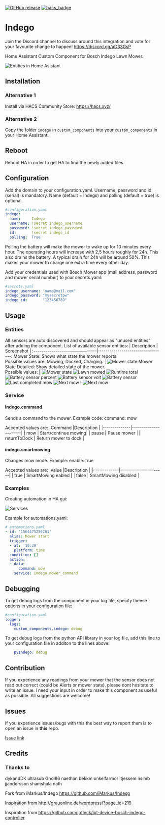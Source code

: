 [![GitHub release](https://img.shields.io/github/release/jm-73/Indego.svg)](https://GitHub.com/jm-73/Indego/releases/) [![hacs_badge](https://img.shields.io/badge/HACS-Default-orange.svg)](https://github.com/custom-components/hacs)

# Indego
Join the Discord channel to discuss around this integration and vote for your favourite change to happen!
https://discord.gg/aD33GsP

Home Assistant Custom Component for Bosch Indego Lawn Mower.

![Entities in Home Asistant](/doc/0-Sensors.png)

## Installation

### Alternative 1
Install via HACS Community Store: https://hacs.xyz/
### Alternative 2
Copy the folder `indego` in `custom_components` into your `custom_components` in your Home Assistant.

## Reboot
Reboot HA in order to get HA to find the newly added files.

## Configuration
Add the domain to your configuration.yaml. Username, password and id (serial) is mandatory. Name (default = Indego) and polling (default = true) is optional.
``` yaml
#configuration.yaml
indego:
  name:     Indego
  username: !secret indego_username
  password: !secret indego_password
  id:       !secret indego_id
  polling:  True
```
Polling the battery will make the mower to wake up for 10 minutes every hour. The operating hours will increase with 2,5 hours roughly for 24h. This also drains the battery. A typical drain for 24h will be around 50%. This makes your mower to charge one extra time every other day. 

Add your credentials used with Bosch Mower app (mail address, password and mower serial number) to your secrets.yaml: 
``` yaml
#secrets.yaml
indego_username: "name@mail.com"
indego_password: "mysecretpw"
indego_id:       "123456789"
```
## Usage

### Entities
 All sensors are auto discovered and should appear as "unused entities" after adding the component. List of available sensor entities:
| Description | Screenshot |
:--------------------------------|:---------------------------------:
Mower State: Shows what state the mower reports.<br> Possible values are: Mowing, Docked, Charging. | ![Mower state](/doc/1-State.png)
Mower State Detailed: Show detailed state of the mower.\
Possible values:                        | ![Mower state](/doc/2-StateDetail.png)
![Lawn mowed](/doc/3-LawnMowed.png)          ![Runtime total](/doc/4-Runtime.png)
![Battery sensor percent](/doc/5-Battery.png) ![Battery sensor volt](/doc/6-BatteryV.png)
![Battery sensor](/doc/7-Alerts.png)           ![Last completed mow](/doc/8-LastCompleted.png)
![Next mow](/doc/9-NextMow.png) ! ![Next mow](/doc/10-MowingMode.png)

### Service

#### indego.command ####
Sends a command to the mower. Example code:
command: mow

Accepted values are:
|Command       |Description           |
|--------------|----------------------|
| mow          | Start/continue mowing|
| pause        | Pause mower          |
| returnToDock | Return mower to dock |

#### indego.smartmowing ####
Changes mow mode. Example:
enable: true

Accepted values are:
|value        |Description           |
|-------------|----------------------|
| true        | SmartMowing eabled   |
| false       | SmartMowing disabled |


### Examples
Creating automation in HA gui:

![Services](/doc/8-Indego_call_service.png)

Example for automations.yaml:

``` yaml
# automations.yaml
- id: '1564475250261'
  alias: Mower start
  trigger:
  - at: '10:30'
    platform: time
  condition: []
  action:
  - data:
      command: mow
    service: indego.mower_command
```

## Debugging
To get debug logs from the component in your log file, specify theese options in your configuration file:

``` yaml
#configuration.yaml
logger:
  logs:
    custom_components.indego: debug
```

To get debug logs from the python API library in your log file, add this line to your configuration file in additon to the lines above:

``` yaml
    pyIndego: debug
```

## Contribution
If you experience any readings from your mower that the sensor does not read out correct (could be Alerts or mower state), please dont hesitate to write an issue. I need your input in order to make this component as useful as possible. All suggestions are welcome!

## Issues
If you experience issues/bugs with this the best way to report them is to open an issue in **this** repo.

[Issue link](https://github.com/jm-73/Indego/issues)

## Credits

### Thanks to
dykandDK ultrasub Gnol86 naethan bekkm onkelfarmor ltjessem nsimb jjandersson shamshala nath

Fork from iMarkus/Indego https://github.com/iMarkus/Indego

Inspiration from http://grauonline.de/wordpress/?page_id=219

Inspiration from https://github.com/jofleck/iot-device-bosch-indego-controller

